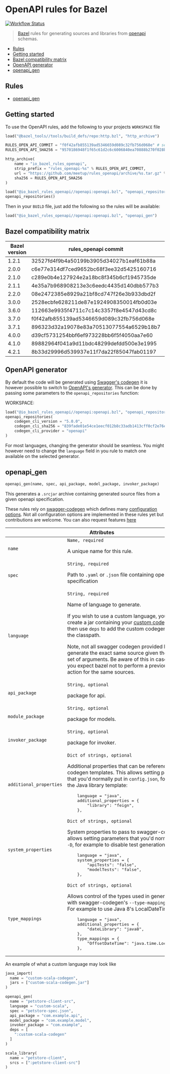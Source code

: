 # OpenAPI rules for Bazel <!-- omit in toc -->

[![Workflow Status](https://github.com/meetup/rules_openapi/workflows/Main/badge.svg)](https://github.com/meetup/rules_openapi/actions)

> [Bazel](https://bazel.build/) rules for generating sources and libraries from [openapi](https://www.openapis.org/) schemas.

- [Rules](#rules)
- [Getting started](#getting-started)
- [Bazel compatibility matrix](#bazel-compatibility-matrix)
- [OpenAPI generator](#openapi-generator)
- [openapi_gen](#openapi_gen)

## Rules

* [openapi_gen](#openapi_gen)

## Getting started

To use the OpenAPI rules, add the following to your projects `WORKSPACE` file

```python
load("@bazel_tools//tools/build_defs/repo:http.bzl", "http_archive")

RULES_OPEN_API_COMMIT = "f0f42afb855139ad5346659d089c32fb756d068e" # see compatibility matrix
RULES_OPEN_API_SHA256 = "9570186948f1f65c61d2c6c6006840ea70888b270f028bbd0eb736caae1cd9df" # see compatibility matrix

http_archive(
    name = "io_bazel_rules_openapi",
    strip_prefix = "rules_openapi-%s" % RULES_OPEN_API_COMMIT,
    url = "https://github.com/meetup/rules_openapi/archive/%s.tar.gz" % RULES_OPEN_API_COMMIT,
    sha256 = RULES_OPEN_API_SHA256
)

load("@io_bazel_rules_openapi//openapi:openapi.bzl", "openapi_repositories")
openapi_repositories()
```

Then in your `BUILD` file, just add the following so the rules will be available:

```python
load("@io_bazel_rules_openapi//openapi:openapi.bzl", "openapi_gen")
```

## Bazel compatibility matrix

| Bazel version | rules_openapi commit                     | sha256 hash                                                      |
| ------------- | ---------------------------------------- | ---------------------------------------------------------------- |
| 1.2.1         | 32527fd4f9b4a50199b3905d34027b1eaf61b88a | 700feae8dda1a6400672c77e0b2bc2d5db9a21b902c20b342d65bb314af953f3 |
| 2.0.0         | c6e77e314df7ced9652bc68f3ee32d5425160716 | ba55fbd75a50eb8e2fd08d4dc72a8f32858bc14db184677cee969453d72d7c67 |
| 2.1.0         | c289e0b4e127924e2a18bc8f345b6cf1945735de | f88a6627533d2974385b36ce1f3606795cd08070e28e5e44074ed2101afdd348 |
| 2.1.1         | 4e35a7b968908213e3c6eedc4435d140dbb577b3 | d1af6e9bd23b24a07f059b1a97f0bc305d7cf74a2965f06fc11c182d568a0e1c |
| 2.2.0         | 08e2472385e8929a21bf8cd747f26e3b933dbd2f | 9dfeeb8cef2347b5ba3d59b7948fd26518eefc537ca95d4846d6c124e38d294a |
| 3.0.0         | 2528ecbfe628211de87e1924908350014fb0d03e | d4c5b924f0a2a7d844650ff3b76c0475f370e5ceb5b1811665144102e7296383 |
| 3.6.0         | 112663e9935f4711c7c14c3357f8e4547d43cd8c | cf32217fda600e49848cd9b496a2e77e50d695230f437f8d5a2f0f2f5d437338 |
| 3.7.0         | f0f42afb855139ad5346659d089c32fb756d068e | 9570186948f1f65c61d2c6c6006840ea70888b270f028bbd0eb736caae1cd9df |
| 3.7.1         | 896323d32a19078e83a70513077554a6529b18b7 | dca86aea8e76ae891bedf42dbb91a7d4b573efc7142cb6049d6b061768c43701 |
| 4.0.0         | d39cf5731254bbf6ef973228bb6f5f4050aa7e60 | 264808b5fa537806fe78ac67a41cb6e0b14e63e67981b3058c5a6758675e7e4f |
| 4.1.0         | 89882964f041a9d11bdc48299defdd500e3e1995 | 89ab3a0c8190d5c88c3bd19d16585153b4ce5aba3a47cdefdc5eee63f4bd813a |
| 4.2.1         | 8b33d29996d539937e11f7da22f85047fab01197 | e76d5e3a807a5eae6d7059393759869336a5f649906b64c488e1ada89675908a |

## OpenAPI generator

By default the code will be generated using [Swagger's codegen](https://github.com/swagger-api/swagger-codegen#swagger-code-generator) it is however possible to switch
to [OpenAPI's generator](https://github.com/OpenAPITools/openapi-generator). This can be done by passing some parameters to the `openapi_repositories` function:

WORKSPACE:
```python
load("@io_bazel_rules_openapi//openapi:openapi.bzl", "openapi_repositories")
openapi_repositories(
    codegen_cli_version = "5.0.0",
    codegen_cli_sha256 = "839fade01e54ce1eecf012b8c33adb1413cff0cf2e76e23bc8d7673f09626f8e",
    codegen_cli_provider = "openapi"
)
```

For most languages, changing the generator should be seamless. You might however need to change the `language` field in you rule to match one available on the selected generator.

## openapi_gen

```python
openapi_gen(name, spec, api_package, model_package, invoker_package)
```

This generates a `.srcjar` archive containing generated source files from a given openapi specification.

These rules rely on [swagger-codegen](https://github.com/swagger-api/swagger-codegen#swagger-code-generator) which defines many [configuration options](https://github.com/swagger-api/swagger-codegen#to-generate-a-sample-client-library). Not all configuration options
are implemented in these rules yet but contributions are welcome. You can also request features [here](https://github.com/meetup/rules_openapi/issues/new?title=I%20would%20like%20to%20see...)

<table class="table table-condensed table-bordered table-params">
  <colgroup>
    <col class="col-param" />
    <col class="param-description" />
  </colgroup>
  <thead>
    <tr>
      <th colspan="2">Attributes</th>
    </tr>
  </thead>
  <tbody>
    <tr>
      <td><code>name</code></td>
      <td>
        <code>Name, required</code>
        <p>A unique name for this rule.</p>
      </td>
    </tr>
    <tr>
      <td><code>spec</code></td>
      <td>
        <code>String, required</code>
        <p>
          Path to <code>.yaml</code> or <code>.json</code> file containing openapi specification
        </p>
      </td>
    </tr>
    <tr>
      <td><code>language</code></td>
      <td>
        <code>String, required</code>
        <p>Name of language to generate.</p>
        <p>If you wish to use a custom language, you'll need to create a jar containing your <a href="https://github.com/swagger-api/swagger-codegen#making-your-own-codegen-modules">custom codegen module</a>, then use <code>deps</code> to add the custom codegen module to the classpath.</p>
        <p>
          Note, not all swagger codegen provided languages generate the exact same source given the exact same set of arguments.
          Be aware of this in cases where you expect bazel not to perform a previous executed action for the same sources.
        </p>
      </td>
    </tr>
    <tr>
      <td><code>api_package</code></td>
      <td>
        <code>String, optional</code>
        <p>package for api.</p>
      </td>
    </tr>
    <tr>
      <td><code>module_package</code></td>
      <td>
        <code>String, optional</code>
        <p>package for models.</p>
      </td>
    </tr>
    <tr>
      <td><code>invoker_package</code></td>
      <td>
        <code>String, optional</code>
        <p>package for invoker.</p>
      </td>
    </tr>
    <tr>
      <td><code>additional_properties</code></td>
      <td>
        <code>Dict of strings, optional</code>
        <p>Additional properties that can be referenced by the codegen
        templates. This allows setting parameters that you'd normally put in
        <code>config.json</code>, for example the Java library template:</p>
        <pre>
    language = "java",
    additional_properties = {
        "library": "feign",
    },</pre>
      </td>
    </tr>
    <tr>
      <td><code>system_properties</code></td>
      <td>
        <code>Dict of strings, optional</code>
        <p>System properties to pass to swagger-codegen.  This allows setting parameters that you'd normally
        set with <code>-D</code>, for example to disable test generation:</p>
        <pre>
    language = "java",
    system_properties = {
        "apiTests": "false",
        "modelTests": "false",
    },</pre>
      </td>
    </tr>
    <tr>
      <td><code>type_mappings</code></td>
      <td>
        <code>Dict of strings, optional</code>
        <p>Allows control of the types used in generated code with
        swagger-codegen's <code>--type-mappings</code> parameter. For example to
        use Java 8's LocalDateTime class:</p>
        <pre>
    language = "java",
    additional_properties = {
        "dateLibrary": "java8",
    },
    type_mappings = {
        "OffsetDateTime": "java.time.LocalDateTime",
    },</pre>
      </td>
    </tr>
  </tbody>
</table>

An example of what a custom language may look like

```python
java_import(
  name = "custom-scala-codegen",
  jars = ["custom-scala-codegen.jar"]
)

openapi_gen(
  name = "petstore-client-src",
  language = "custom-scala",
  spec = "petstore-spec.json",
  api_package = "com.example.api",
  model_package = "com.example.model",
  invoker_package = "com.example",
  deps = [
    ":custom-scala-codegen"
  ]
)

scala_library(
  name = "petstore-client",
  srcs = [":petstore-client-src"]
)
```
